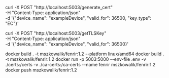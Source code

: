 curl -X POST "http://localhost:5003/generate_cert"\
     -H "Content-Type: application/json" \
     -d '{"device_name": "exampleDevice", "valid_for": 36500, "key_type": "EC"}'

curl -X POST "http://localhost:5003/getTLSKey"\
     -H "Content-Type: application/json" \
     -d '{"device_name": "exampleDevice", "valid_for": 36500}'

docker build . -t mszkowalik/fenrir:1.2  --platform linux/amd64
docker build . -t mszkowalik/fenrir:1.2
docker run -p 5003:5000 --env-file .env -v ./certs:/certs -v ./ca-certs:/ca-certs --name fenrir mszkowalik/fenrir:1.2
docker push mszkowalik/fenrir:1.2